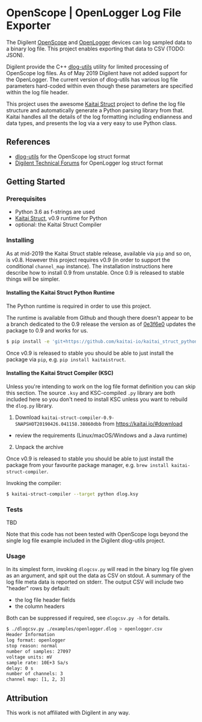 # OpenScope | OpenLogger Log File Exporter

The Digilent [OpenScope](https://reference.digilentinc.com/reference/instrumentation/openscope-mz/start) and [OpenLogger](https://reference.digilentinc.com/reference/instrumentation/openlogger/start) devices can log sampled data to a binary log file. This project enables exporting that data to CSV (TODO: JSON).

Digilent provide the C++ [dlog-utils](https://github.com/Digilent/dlog-utils) utility for limited processing of OpenScope log files. As of May 2019 Digilent have not added support for the OpenLogger. The current version of dlog-utils has various log file parameters hard-coded within even though these parameters are specified within the log file header.

This project uses the awesome [Kaitai Struct](https://kaitai.io) project to define the log file structure and automatically generate a Python parsing library from that. Kaitai handles all the details of the log formatting including endianness and data types, and presents the log via a very easy to use Python class.

## References

* [dlog-utils](https://github.com/Digilent/dlog-utils) for the OpenScope log struct format
* [Digilent Technical Forums](https://forum.digilentinc.com/topic/17904-read-out-log-file-from-openlogger) for OpenLogger log struct format

## Getting Started

### Prerequisites

* Python 3.6 as f-strings are used
* [Kaitai Struct](https://kaitai.io), v0.9 runtime for Python
* optional: the Kaitai Struct Compiler

### Installing

As at mid-2019 the Kaitai Struct stable release, available via `pip` and so on, is v0.8. However this project requires v0.9 (in order to support the conditional `channel_map` instance). The installation instructions here describe how to install 0.9 from unstable. Once 0.9 is released to stable things will be simpler.

#### Installing the Kaitai Struct Python Runtime

The Python runtime is required in order to use this project.

The runtime is available from Github and though there doesn't appear to be a branch dedicated to the 0.9 release the version as of [0e3f6e0](https://github.com/kaitai-io/kaitai_struct_python_runtime/commit/0e3f6e0ae7406af5aef2067956e13c02c31f288c) updates the package to 0.9 and works for us.

```sh
$ pip install -e 'git+https://github.com/kaitai-io/kaitai_struct_python_runtime.git@0e3f6e0#egg=kaitaistruct'
```

Once v0.9 is released to stable you should be able to just install the package via `pip`, e.g. `pip install kaitaistruct`.

#### Installing the Kaitai Struct Compiler (KSC)

Unless you're intending to work on the log file format definition you can skip this section. The source `.ksy` and KSC-compiled `.py` library are both included here so you don't need to install KSC unless you want to rebuild the `dlog.py` library.

1. Download `kaitai-struct-compiler-0.9-SNAPSHOT20190426.041158.38860dbb` from https://kaitai.io/#download
  * review the requirements (Linux/macOS/Windows and a Java runtime)
2. Unpack the archive

Once v0.9 is released to stable you should be able to just install the package from your favourite package manager, e.g. `brew install kaitai-struct-compiler`.

Invoking the compiler:
```sh
$ kaitai-struct-compiler --target python dlog.ksy
```

### Tests

TBD

Note that this code has not been tested with OpenScope logs beyond the single log file example included in the Digilent dlog-utils project.

### Usage

In its simplest form, invoking `dlogcsv.py` will read in the binary log file given as an argument, and spit out the data as CSV on stdout. A summary of the log file meta data is reported on stderr. The output CSV will include two "header" rows by default:

* the log file header fields
* the column headers

Both can be suppressed if required, see `dlogcsv.py -h` for details.

```sh
$ ./dlogcsv.py ./examples/openlogger.dlog > openlogger.csv
Header Information
log format: openlogger
stop reason: normal
number of samples: 27097
voltage units: mV
sample rate: 10E+3 Sa/s
delay: 0 s
number of channels: 3
channel map: [1, 2, 3]
```

## Attribution

This work is not affiliated with Digilent in any way.
